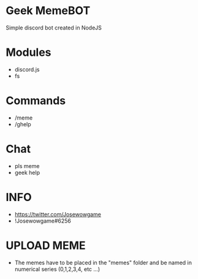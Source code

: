 # Geek MemeBOT
Simple discord bot created in NodeJS

# Modules
- discord.js
- fs
# Commands
- /meme
- /ghelp

# Chat 
- pls meme
- geek help

# INFO
- https://twitter.com/Josewowgame
- !Josewowgame#6256
# UPLOAD MEME
- The memes have to be placed in the "memes" folder and be named in numerical series (0,1,2,3,4, etc ...)
